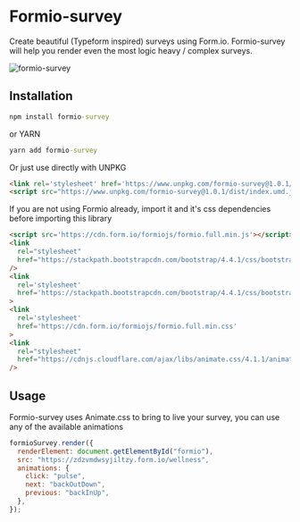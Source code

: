 # Formio-survey

Create beautiful (Typeform inspired) surveys using Form.io.
Formio-survey will help you render even the most logic heavy / complex surveys.

![formio-survey](https://user-images.githubusercontent.com/48744933/123226880-576f4f80-d4d4-11eb-9795-5b73368332c3.gif)

## Installation

```cmd
npm install formio-survey
```

 or YARN

 ```cmd
yarn add formio-survey
```

Or just use directly with UNPKG

```html
<link rel='stylesheet' href='https://www.unpkg.com/formio-survey@1.0.1/dist/style.css'>
<script src="https://www.unpkg.com/formio-survey@1.0.1/dist/index.umd.js"></script>
```

If you are not using Formio already, import it and it's css dependencies before importing this library

```html
<script src='https://cdn.form.io/formiojs/formio.full.min.js'></script>
<link
  rel="stylesheet"
  href="https://stackpath.bootstrapcdn.com/bootstrap/4.4.1/css/bootstrap.min.css"
/>
<link 
  rel='stylesheet' 
  href='https://stackpath.bootstrapcdn.com/bootstrap/4.4.1/css/bootstrap.min.css'
>
<link 
  rel='stylesheet' 
  href='https://cdn.form.io/formiojs/formio.full.min.css'
>
<link
  rel="stylesheet"
  href="https://cdnjs.cloudflare.com/ajax/libs/animate.css/4.1.1/animate.min.css"
/>
```

## Usage

Formio-survey uses Animate.css to bring to live your survey, you can  use any of the available animations

```js
formioSurvey.render({
  renderElement: document.getElementById("formio"),
  src: "https://zdzvmdwsyjiltzy.form.io/wellness",
  animations: {
    click: "pulse",
    next: "backOutDown",
    previous: "backInUp",
  },
});
```
